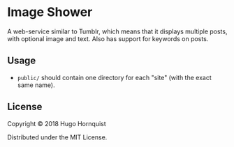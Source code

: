 # Image Shower

A web-service similar to Tumblr, which means that it displays multiple
posts, with optional image and text. Also has support for keywords on
posts.

## Usage

- `public/` should contain one directory for each "site" (with the
  exact same name).

## License

Copyright © 2018 Hugo Hornquist

Distributed under the MIT License.
